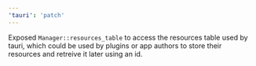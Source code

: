 ```yaml
---
'tauri': 'patch'
---
```


Exposed `Manager::resources_table` to access the resources table used by tauri, which could be used by plugins or app authors to store their resources and retreive it later using an id.

